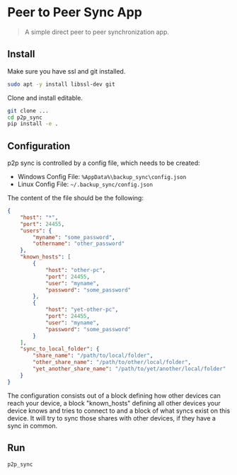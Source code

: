 # Peer to Peer Sync App

> A simple direct peer to peer synchronization app.


## Install

Make sure you have ssl and git installed.
```bash
sudo apt -y install libssl-dev git
```

Clone and install editable.

```bash
git clone ...
cd p2p_sync
pip install -e .
```

## Configuration

p2p sync is controlled by a config file, which needs to be created:

* Windows Config File: `%AppData%\backup_sync\config.json`
* Linux Config File: `~/.backup_sync/config.json`

The content of the file should be the following:

```json
{
    "host": "*",
    "port": 24455,
    "users": {
        "myname": "some_password",
        "othername": "other_password"
    },
    "known_hosts": [
        {
            "host": "other-pc",
            "port": 24455,
            "user": "myname",
            "password": "some_password"
        },
        {
            "host": "yet-other-pc",
            "port": 24455,
            "user": "myname",
            "password": "some_password"
        }
    ],
    "sync_to_local_folder": {
        "share_name": "/path/to/local/folder",
        "other_share_name": "/path/to/other/local/folder",
        "yet_another_share_name": "/path/to/yet/another/local/folder"
    }
}
```

The configuration consists out of a block defining how other devices can reach your device, a block "known_hosts" defining all other devices your device knows and tries to connect to and a block of what syncs exist on this device. It will try to sync those shares with other devices, if they have a sync in common.

## Run

```bash
p2p_sync
```
